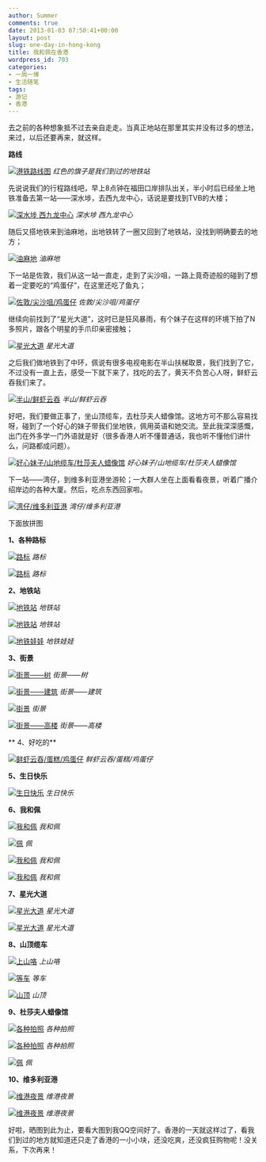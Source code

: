 ```yaml
---
author: Summer
comments: true
date: 2013-01-03 07:50:41+00:00
layout: post
slug: one-day-in-hong-kong
title: 我和佩在香港
wordpress_id: 703
categories:
- 一周一博
- 生活随笔
tags:
- 游记
- 香港
---
```


去之前的各种想象抵不过去亲自走走。当真正地站在那里其实并没有过多的想法，来过，以后还要再来，就这样。

**路线**

[![港铁路线图](http://zengsha.me/wp-content/uploads/2013/01/3.jpg)](http://zengsha.me/one-blog-a-week/one-day-in-hong-kong/attachment/3/#main) 
*红色的旗子是我们到过的地铁站*

先说说我们的行程路线吧，早上8点钟在福田口岸排队出关，半小时后已经坐上地铁准备去第一站——深水埗，去西九龙中心，话说是要找到TVB的大楼；

[![深水埗 西九龙中心](http://zengsha.me/wp-content/uploads/2013/01/4.jpg)](http://zengsha.me/one-blog-a-week/one-day-in-hong-kong/attachment/4/#main) 
*深水埗 西九龙中心*

随后又搭地铁来到油麻地，出地铁转了一圈又回到了地铁站，没找到明确要去的地方；

[![油麻地](http://zengsha.me/wp-content/uploads/2013/01/20121229_100949.jpg)](http://zengsha.me/one-blog-a-week/one-day-in-hong-kong/attachment/20121229_100949/#main) 
*油麻地*

下一站是佐敦，我们从这一站一直走，走到了尖沙咀，一路上竟奇迹般的碰到了想着一定要吃的“鸡蛋仔”，在这里还吃了鱼丸；

[![佐敦/尖沙咀/鸡蛋仔](http://zengsha.me/wp-content/uploads/2013/01/5.jpg)](http://zengsha.me/one-blog-a-week/one-day-in-hong-kong/attachment/5/#main) 
*佐敦/尖沙咀/鸡蛋仔*

继续向前找到了“星光大道”，这时已是狂风暴雨，有个妹子在这样的环境下拍了N多照片，跟各个明星的手爪印亲密接触；

[![星光大道](http://zengsha.me/wp-content/uploads/2013/01/6.jpg)](http://zengsha.me/one-blog-a-week/one-day-in-hong-kong/attachment/6/#main) 
*星光大道*

之后我们做地铁到了中环，佩说有很多电视电影在半山扶梯取景，我们找到了它，不过没有一直上去，感受一下就下来了，找吃的去了，黄天不负苦心人呀，鲜虾云吞我们来了。

[![半山/鲜虾云吞](http://zengsha.me/wp-content/uploads/2013/01/7.jpg)](http://zengsha.me/one-blog-a-week/one-day-in-hong-kong/attachment/7/#main) 
*半山/鲜虾云吞*

好吧，我们要做正事了，坐山顶缆车，去杜莎夫人蜡像馆。这地方可不那么容易找呀，碰到了一个好心的妹子带我们坐地铁，佩用英语和她交流。至此我深深感慨，出门在外多学一门外语就是好（很多香港人听不懂普通话，我也听不懂他们讲什么，问路都成问题）。

[![好心妹子/山地缆车/杜莎夫人蜡像馆](http://zengsha.me/wp-content/uploads/2013/01/8.jpg)](http://zengsha.me/one-blog-a-week/one-day-in-hong-kong/attachment/8/#main) 
*好心妹子/山地缆车/杜莎夫人蜡像馆*

下一站——湾仔，到维多利亚港坐游轮；一大群人坐在上面看看夜景，听着广播介绍岸边的各种大厦。然后，吃点东西回家啦。

[![湾仔/维多利亚港](http://zengsha.me/wp-content/uploads/2013/01/9.jpg)](http://zengsha.me/one-blog-a-week/one-day-in-hong-kong/attachment/9/#main) 
*湾仔/维多利亚港*

下面放拼图

**1、各种路标**

[![路标](http://zengsha.me/wp-content/uploads/2013/01/2.jpg)](http://zengsha.me/one-blog-a-week/one-day-in-hong-kong/attachment/2-2/#main) 
*路标*

[![路标](http://zengsha.me/wp-content/uploads/2013/01/0.jpg)](http://zengsha.me/one-blog-a-week/one-day-in-hong-kong/attachment/%e8%b7%af%e6%a0%87/#main) 
*路标*

**2、地铁站**

[![地铁站](http://zengsha.me/wp-content/uploads/2013/01/11.jpg)](http://zengsha.me/one-blog-a-week/one-day-in-hong-kong/attachment/11/#main) 
*地铁站*

[![地铁站](http://zengsha.me/wp-content/uploads/2013/01/12.jpg)](http://zengsha.me/one-blog-a-week/one-day-in-hong-kong/attachment/12/#main) 
*地铁站*

[![地铁娃娃](http://zengsha.me/wp-content/uploads/2013/01/13.jpg)](http://zengsha.me/one-blog-a-week/one-day-in-hong-kong/attachment/13/#main) 
*地铁娃娃*

**3、街景**

[![街景——树](http://zengsha.me/wp-content/uploads/2013/01/14.jpg)](http://zengsha.me/one-blog-a-week/one-day-in-hong-kong/attachment/14/#main) 
*街景——树*

[![街景——建筑](http://zengsha.me/wp-content/uploads/2013/01/15.jpg)](http://zengsha.me/one-blog-a-week/one-day-in-hong-kong/attachment/15/#main) 
*街景——建筑*

[![街景](http://zengsha.me/wp-content/uploads/2013/01/16.jpg)](http://zengsha.me/one-blog-a-week/one-day-in-hong-kong/attachment/16/#main) 
*街景*



[![街景——高楼](http://zengsha.me/wp-content/uploads/2013/01/17.jpg)](http://zengsha.me/one-blog-a-week/one-day-in-hong-kong/attachment/17/#main) 
*街景——高楼*

** 4、好吃的**

[![鲜虾云吞/蛋糕/鸡蛋仔](http://zengsha.me/wp-content/uploads/2013/01/18.jpg)](http://zengsha.me/one-blog-a-week/one-day-in-hong-kong/attachment/18/#main) 
*鲜虾云吞/蛋糕/鸡蛋仔*

**5、生日快乐**

[![生日快乐](http://zengsha.me/wp-content/uploads/2013/01/19.jpg)](http://zengsha.me/one-blog-a-week/one-day-in-hong-kong/attachment/19/#main) 
*生日快乐*

**6、我和佩**

[![我和佩](http://zengsha.me/wp-content/uploads/2013/01/20.jpg)](http://zengsha.me/one-blog-a-week/one-day-in-hong-kong/attachment/20/#main) 
*我和佩*



[![佩](http://zengsha.me/wp-content/uploads/2013/01/23.jpg)](http://zengsha.me/one-blog-a-week/one-day-in-hong-kong/attachment/23/#main) 
*佩*

[![我和佩](http://zengsha.me/wp-content/uploads/2013/01/22.jpg)](http://zengsha.me/one-blog-a-week/one-day-in-hong-kong/attachment/22/#main) 
*我和佩*

[![我和佩](http://zengsha.me/wp-content/uploads/2013/01/21.jpg)](http://zengsha.me/one-blog-a-week/one-day-in-hong-kong/attachment/21/#main) 
*我和佩*

**7、星光大道**

[![星光大道](http://zengsha.me/wp-content/uploads/2013/01/24.jpg)](http://zengsha.me/one-blog-a-week/one-day-in-hong-kong/attachment/24/#main) 
*星光大道*

[![星光大道](http://zengsha.me/wp-content/uploads/2013/01/25.jpg)](http://zengsha.me/one-blog-a-week/one-day-in-hong-kong/attachment/25/#main) 
*星光大道*

**8、山顶缆车**

[![上山咯](http://zengsha.me/wp-content/uploads/2013/01/27.jpg)](http://zengsha.me/one-blog-a-week/one-day-in-hong-kong/attachment/27/#main) 
*上山咯*

[![等车](http://zengsha.me/wp-content/uploads/2013/01/26.jpg)](http://zengsha.me/one-blog-a-week/one-day-in-hong-kong/attachment/26/#main) 
*等车*

[![山顶](http://zengsha.me/wp-content/uploads/2013/01/28.jpg)](http://zengsha.me/one-blog-a-week/one-day-in-hong-kong/attachment/28/#main) 
*山顶*

**9、杜莎夫人蜡像馆**

[![各种拍照](http://zengsha.me/wp-content/uploads/2013/01/30.jpg)](http://zengsha.me/one-blog-a-week/one-day-in-hong-kong/attachment/30/#main) 
*各种拍照*

[![各种拍照](http://zengsha.me/wp-content/uploads/2013/01/29.jpg)](http://zengsha.me/one-blog-a-week/one-day-in-hong-kong/attachment/29/#main) 
*各种拍照*

[![佩](http://zengsha.me/wp-content/uploads/2013/01/32.jpg)](http://zengsha.me/one-blog-a-week/one-day-in-hong-kong/attachment/32/#main) 
*佩*

**10、维多利亚港**

[![维港夜景](http://zengsha.me/wp-content/uploads/2013/01/33.jpg)](http://zengsha.me/one-blog-a-week/one-day-in-hong-kong/attachment/33/#main) 
*维港夜景*

[![维港夜景](http://zengsha.me/wp-content/uploads/2013/01/34.jpg)](http://zengsha.me/one-blog-a-week/one-day-in-hong-kong/attachment/34/#main) 
*维港夜景*

好啦，晒图到此为止，要看大图到我QQ空间好了。香港的一天就这样过了，看我们到过的地方就知道还只走了香港的一小小块，还没吃爽，还没疯狂购物呢！没关系，下次再来！
